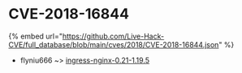 # CVE-2018-16844
{% embed url="https://github.com/Live-Hack-CVE/full_database/blob/main/cves/2018/CVE-2018-16844.json" %}

* flyniu666 ~> [ingress-nginx-0.21-1.19.5](https://www.alice-snow.ru/2018/database/cve-2018-16844/ingress-nginx-0.21-1.19.5-flyniu666)